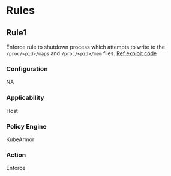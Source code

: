 # Rules

## Rule1
Enforce rule to shutdown process which attempts to write to the `/proc/<pid>/maps` and `/proc/<pid>/mem` files.
[Ref exploit code](https://blog.gdssecurity.com/labs/2017/9/5/linux-based-inter-process-code-injection-without-ptrace2.html)

### Configuration
NA

### Applicability
Host

### Policy Engine
KubeArmor

### Action
Enforce

